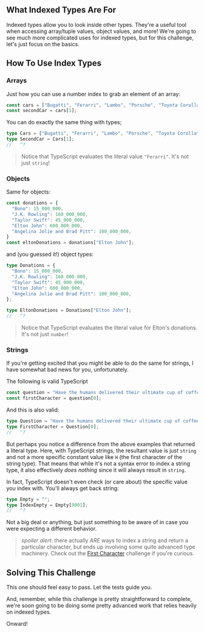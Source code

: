 ## What Indexed Types Are For

Indexed types allow you to look inside other types.  They're a useful tool when accessing array/tuple values, object values, and more!  We're going to see much more complicated uses for indexed types, but for this challenge, let's just focus on the basics.

## How To Use Index Types

### Arrays

Just how you can use a number index to grab an element of an array:

```ts
const cars = ["Bugatti", "Ferarri", "Lambo", "Porsche", "Toyota Corolla"];
const secondCar = cars[1];
```

You can do exactly the same thing with types;

```ts
type Cars = ["Bugatti", "Ferarri", "Lambo", "Porsche", "Toyota Corolla"];
type SecondCar = Cars[1];
//   ^?
```

> Notice that TypeScript evaluates the literal value `"Ferarri"`.  It's not just `string`!

### Objects

Same for objects:

```ts
const donations = {
  "Bono": 15_000_000,
  "J.K. Rowling": 160_000_000,
  "Taylor Swift": 45_000_000,
  "Elton John": 600_000_000,
  "Angelina Jolie and Brad Pitt": 100_000_000,
}
const eltonDonations = donations["Elton John"];
```

and (you guessed it!) object types:

```ts
type Donations = {
  "Bono": 15_000_000,
  "J.K. Rowling": 160_000_000,
  "Taylor Swift": 45_000_000,
  "Elton John": 600_000_000,
  "Angelina Jolie and Brad Pitt": 100_000_000,
};

type EltonDonations = Donations["Elton John"];
//   ^?
```

> Notice that TypeScript evaluates the literal value for Elton's donations.  It's not just `number`!

### Strings

If you're getting excited that you might be able to do the same for strings, I have somewhat bad news for you, unfortunately.

The following is valid TypeScript

```ts
const question = "Have the humans delivered their ultimate cup of coffee?";
const firstCharacter = question[0];
```

And this is also valid:

```ts
type Question = "Have the humans delivered their ultimate cup of coffee?";
type FirstCharacter = Question[0];
//   ^?
```

But perhaps you notice a difference from the above examples that returned a literal type.  Here, with TypeScript strings, the resultant value is just `string` and not a more specific constant value like `H` (the first character of the string type).  That means that while it's not a syntax error to index a string type, it also effectively _does nothing_ since it will always result in `string`.

In fact, TypeScript doesn't even check (or care about) the specific value you index with.  You'll always get back string:

```ts
type Empty = "";
type IndexEmpty = Empty[9001];
//   ^?
```

Not a big deal or anything, but just something to be aware of in case you were expecting a different behavior.

> _spoiler alert_: there actually _ARE_ ways to index a string and return a particular character, but ends up involving some quite advanced type machinery.  Check out the [First Character](todo-first-character) challenge if you're curious.

## Solving This Challenge

This one should feel easy to pass.  Let the tests guide you.

And, remember, while this challenge is pretty straightforward to complete, we're soon going to be doing some pretty advanced work that relies heavily on indexed types.

Onward!
